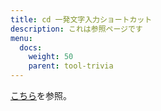 ```yaml
---
title: cd 一発文字入力ショートカット
description: これは参照ページです
menu:
  docs:
    weight: 50
    parent: tool-trivia
---
```


[こちら](https://docs.thedesk.top/settings/ksc)を参照。